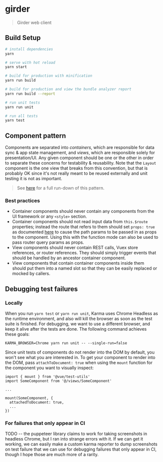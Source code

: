 # girder

> Girder web client

## Build Setup

``` bash
# install dependencies
yarn

# serve with hot reload
yarn start

# build for production with minification
yarn run build

# build for production and view the bundle analyzer report
yarn run build --report

# run unit tests
yarn run unit

# run all tests
yarn test
```

## Component pattern

Components are separated into *containers*, which are responsible for data sync & app state management,
and *views*, which are responsible solely for presentation/UI. Any given component should be one or the other
in order to separate these concerns for testability & reusability. Note that the `Layout` component is the
one view that breaks from this convention, but that is probably OK since it's not really meant
to be reused externally and unit testing it is not as important.

> See [here](https://medium.com/@dan_abramov/smart-and-dumb-components-7ca2f9a7c7d0) for a full
run-down of this pattern.

### Best practices

* Container components should never contain any components from the UI framework or any `<style>`
section.
* Container components should not read input data from `this.$route` properties; instead the route
that refers to them should set `props: true` as documented
[here](https://router.vuejs.org/en/essentials/passing-props.html)
to cause the path params to be passed in as props to the component. Using this with the function
mode can also be used to pass router query params as props.
* View components should never contain REST calls, Vuex store references, or router references. They
should simply trigger events that should be handled by an ancestor container component.
* View components that contain container components inside them should put them into a named slot
so that they can be easily replaced or mocked by callers.

## Debugging test failures

### Locally

When you run `yarn test` or `yarn run unit`, Karma uses Chrome Headless as the runtime environment,
and also will kill the browser as soon as the test suite is finished. For debugging, we want to
use a different browser, and keep it alive after the tests are done. The following command achieves
these goals:

    KARMA_BROWSER=Chrome yarn run unit -- --single-run=false

Since unit tests of components do not render into the DOM by default, you won't see what you are
interested in. To get your component to render into the DOM, pass `attachToDocument: true` when using
the `mount` function for the component you want to visually inspect:

```
import { mount } from '@vue/test-utils'
import SomeComponent from '@/views/SomeComponent'

...

mount(SomeComponent, {
  attachedToDocument: true,
  ...
})
```

### For failures that only appear in CI

TODO -- the puppeteer library claims to work for taking screenshots in headless Chrome, but I ran into strange
errors with it. If we can get it working, we can easily make a custom karma reporter to dump
screenshots on test failure that we can use for debugging failures that only appear in CI, though I hope
those are much more of a rarity.
